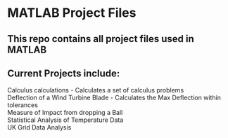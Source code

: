 # MATLAB Project Files
## This repo contains all project files used in MATLAB

## Current Projects include:
Calculus calculations - Calculates a set of calculus problems<br>
Deflection of a Wind Turbine Blade - Calculates the Max Deflection within tolerances<br>
Measure of Impact from dropping a Ball<br>
Statistical Analysis of Temperature Data<br>
UK Grid Data Analysis<br>